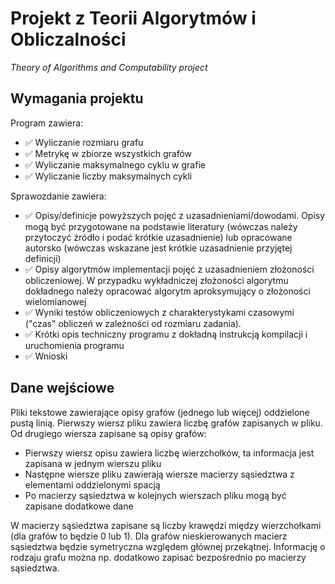 # Projekt z Teorii Algorytmów i Obliczalności
*Theory of Algorithms and Computability project*

## Wymagania projektu

Program zawiera:
- ✅ Wyliczanie rozmiaru grafu
- ✅ Metrykę w zbiorze wszystkich grafów
- ✅ Wyliczanie maksymalnego cyklu w grafie
- ✅ Wyliczanie liczby maksymalnych cykli

Sprawozdanie zawiera:
- ✅ Opisy/definicje powyższych pojęć z uzasadnieniami/dowodami. Opisy mogą być przygotowane na podstawie literatury (wówczas należy przytoczyć źródło i podać krótkie uzasadnienie) lub opracowane autorsko (wówczas wskazane jest krótkie uzasadnienie przyjętej definicji)
- ✅ Opisy algorytmów implementacji pojęć z uzasadnieniem złożoności obliczeniowej. W przypadku wykładniczej złożoności algorytmu dokładnego należy opracować algorytm aproksymujący o złożoności wielomianowej
- ✅ Wyniki testów obliczeniowych z charakterystykami czasowymi ("czas" obliczeń w zależności od rozmiaru zadania).
- ✅ Krótki opis techniczny programu z dokładną instrukcją kompilacji i uruchomienia programu
- ✅ Wnioski

## Dane wejściowe
Pliki tekstowe zawierające opisy grafów (jednego lub więcej) oddzielone pustą linią. Pierwszy wiersz pliku zawiera liczbę grafów zapisanych w pliku. Od drugiego wiersza zapisane są opisy grafów:
- Pierwszy wiersz opisu zawiera liczbę wierzchołków, ta informacja jest zapisana w jednym wierszu pliku
- Następne wiersze pliku zawierają wiersze macierzy sąsiedztwa z elementami oddzielonymi spacją
- Po macierzy sąsiedztwa w kolejnych wierszach pliku mogą być zapisane dodatkowe dane

W macierzy sąsiedztwa zapisane są liczby krawędzi między wierzchołkami (dla grafów to będzie 0 lub 1). Dla grafów nieskierowanych macierz sąsiedztwa będzie symetryczna względem głównej przekątnej. Informację o rodzaju grafu można np. dodatkowo zapisać bezpośrednio po macierzy sąsiedztwa.
